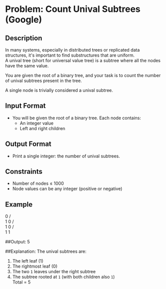 # Problem: Count Unival Subtrees (Google)

## Description
In many systems, especially in distributed trees or replicated data structures, it's important to 
find substructures that are uniform.  
A unival tree (short for universal value tree) is a subtree where all the nodes have the same value.  

You are given the root of a binary tree, and your task is to count the number of unival 
subtrees present in the tree.  

A single node is trivially considered a unival subtree.  

## Input Format
- You will be given the root of a binary tree. Each node contains:
  - An integer value
  - Left and right children

## Output Format
- Print a single integer: the number of unival subtrees.

## Constraints
- Number of nodes ≤ 1000
- Node values can be any integer (positive or negative)

## Example
  0
 / \
1   0
   / \
  1   0
 / \
1   1

##Output:
5

##Explanation:
The unival subtrees are:
1. The left leaf (1)  
2. The rightmost leaf (0)  
3. The two `1` leaves under the right subtree  
4. The subtree rooted at `1` (with both children also `1`)  
Total = 5




